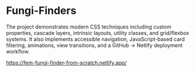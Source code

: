 # Fungi-Finders

The project demonstrates modern CSS techniques including custom properties, cascade layers, intrinsic layouts, utility classes, and grid/flexbox systems. It also implements accessible navigation, JavaScript-based card filtering, animations, view transitions, and a GitHub → Netlify deployment workflow.

https://fem-fungi-finder-from-scratch.netlify.app/
